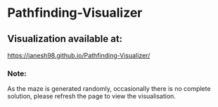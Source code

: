 # Pathfinding-Visualizer

## Visualization available at:
 https://janesh98.github.io/Pathfinding-Visualizer/

### Note: 
As the maze is generated randomly, occasionally there is no complete solution, please refresh the page to view the visualisation.
